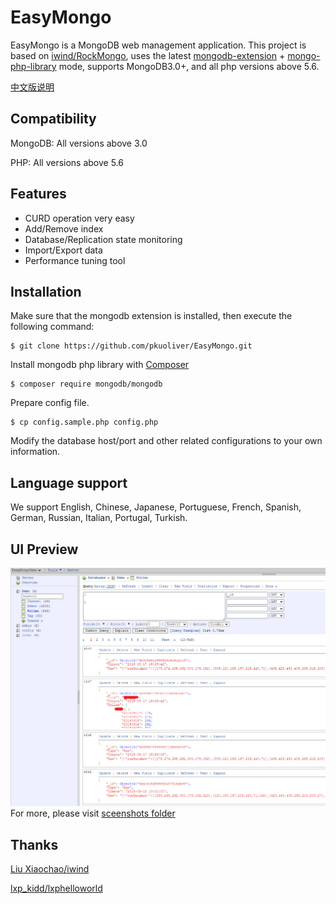 # EasyMongo 
EasyMongo is a MongoDB web management application. This project is based on [iwind/RockMongo](https://github.com/iwind/rockmongo), uses the latest [mongodb-extension](https://pecl.php.net/package/mongodb) + [mongo-php-library](https://github.com/mongodb/mongo-php-library) mode, supports MongoDB3.0+, and all php versions above 5.6. 

[中文版说明](./README_CN.md)

## Compatibility
MongoDB: All versions above 3.0

PHP: All versions above 5.6

## Features
* CURD operation very easy
* Add/Remove index
* Database/Replication state monitoring
* Import/Export data
* Performance tuning tool

## Installation
Make sure that the mongodb extension is installed, then execute the following command:
~~~
$ git clone https://github.com/pkuoliver/EasyMongo.git
~~~
Install mongodb php library with [Composer](https://getcomposer.org/)
~~~
$ composer require mongodb/mongodb
~~~
Prepare config file.
~~~
$ cp config.sample.php config.php
~~~
Modify the database host/port and other related configurations to your own information.

## Language support
We support English, Chinese, Japanese, Portuguese, French, Spanish, German, Russian, Italian, Portugal, Turkish.

## UI Preview
![RUNOOB 图标](./screenshots/ss-main.png "Main UI")
For more, please visit [sceenshots folder](./screenshots/)

## Thanks
[Liu Xiaochao/iwind](https://github.com/iwind)

[lxp_kidd/lxphelloworld](https://github.com/lxphelloworld)